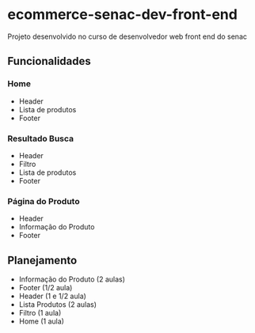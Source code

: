 # ecommerce-senac-dev-front-end
Projeto desenvolvido no curso de desenvolvedor web front end do senac

## Funcionalidades

### Home

 - Header
 - Lista de produtos
 - Footer

### Resultado Busca

 - Header
 - Filtro
 - Lista de produtos
 - Footer

### Página do Produto

 - Header
 - Informação do Produto
 - Footer

## Planejamento

 - Informação do Produto (2 aulas)
 - Footer (1/2 aula)
 - Header (1 e 1/2 aula)
 - Lista Produtos (2 aulas)
 - Filtro (1 aula)
 - Home (1 aula)

